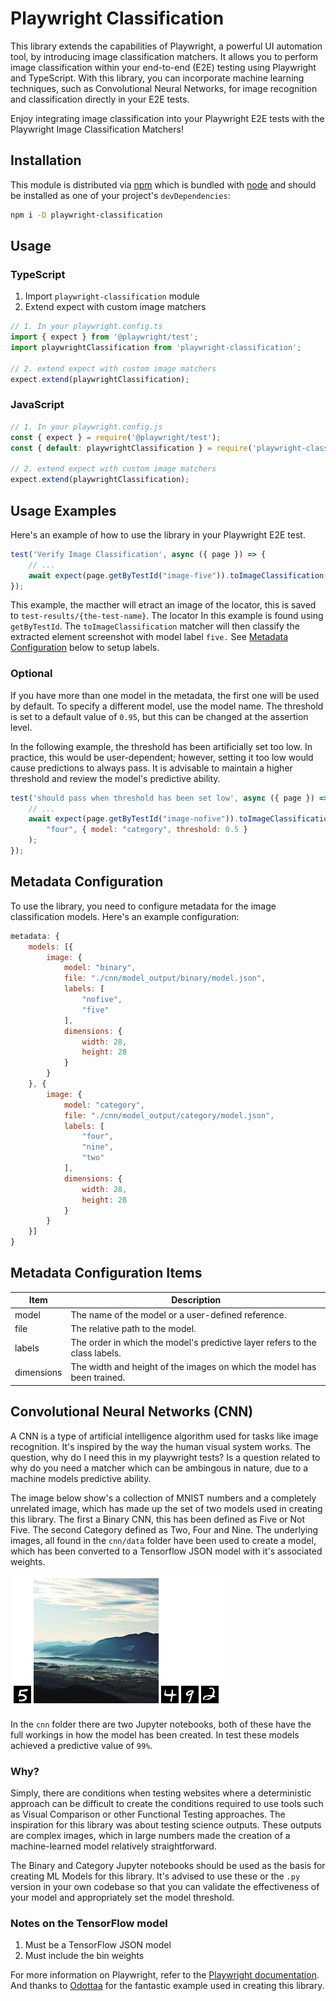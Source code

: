 # Playwright Classification 

This library extends the capabilities of Playwright, a powerful UI automation tool, by introducing image classification matchers. It allows you to perform image classification within your end-to-end (E2E) testing using Playwright and TypeScript. With this library, you can incorporate machine learning techniques, such as Convolutional Neural Networks, for image recognition and classification directly in your E2E tests.

Enjoy integrating image classification into your Playwright E2E tests with the Playwright Image Classification Matchers!

## Installation

This module is distributed via [npm](https://npmjs.com/) which is bundled with [node](https://nodejs.org/) and
should be installed as one of your project's `devDependencies`:

```bash
npm i -D playwright-classification
```

## Usage

### TypeScript
1. Import `playwright-classification` module
2. Extend expect with custom image matchers

```typescript
// 1. In your playwright.config.ts
import { expect } from '@playwright/test';
import playwrightClassification from 'playwright-classification';

// 2. extend expect with custom image matchers
expect.extend(playwrightClassification);
```

### JavaScript

```javascript
// 1. In your playwright.config.js
const { expect } = require('@playwright/test');
const { default: playwrightClassification } = require('playwright-classification');

// 2. extend expect with custom image matchers
expect.extend(playwrightClassification);
```

## Usage Examples

Here's an example of how to use the library in your Playwright E2E test.

```javascript
test('Verify Image Classification', async ({ page }) => {
    // ...
    await expect(page.getByTestId("image-five")).toImageClassification("five");
});
```

This example, the macther will etract an image of the locator, this is saved to `test-results/{the-test-name}`. The locator In this example is found using `getByTestId`. The `toImageClassification` matcher will then classify the extracted element screenshot with model label `five.` See [Metadata Configuration](#metadata-configuration) below to setup labels.

### Optional

If you have more than one model in the metadata, the first one will be used by default. To specify a different model, use the model name. The threshold is set to a default value of `0.95`, but this can be changed at the assertion level.

In the following example, the threshold has been artificially set too low. In practice, this would be user-dependent; however, setting it too low would cause predictions to always pass. It is advisable to maintain a higher threshold and review the model's predictive ability.

```javascript
test('should pass when threshold has been set low', async ({ page }) => {
    // ...
    await expect(page.getByTestId("image-nofive")).toImageClassification(
        "four", { model: "category", threshold: 0.5 }
    );
});
```

## Metadata Configuration

To use the library, you need to configure metadata for the image classification models. Here's an example configuration:

```javascript
metadata: {
    models: [{
        image: {
            model: "binary",
            file: "./cnn/model_output/binary/model.json",
            labels: [
                "nofive",
                "five"
            ],
            dimensions: {
                width: 28,
                height: 28
            }
        }
    }, {
        image: {
            model: "category",
            file: "./cnn/model_output/category/model.json",
            labels: [
                "four",
                "nine",
                "two"
            ],
            dimensions: {
                width: 28,
                height: 28
            }
        }
    }]
}
```

## Metadata Configuration Items

| Item         | Description                                                |
|-------------- | ---------------------------------------------------------- |
| model        | The name of the model or a user-defined reference.         |
| file         | The relative path to the model.                             |
| labels       | The order in which the model's predictive layer refers to the class labels. |
| dimensions   | The width and height of the images on which the model has been trained. |


## Convolutional Neural Networks (CNN)

A CNN is a type of artificial intelligence algorithm used for tasks like image recognition. It's inspired by the way the human visual system works. The question, why do I need this in my playwright tests? Is a question related to why do you need a matcher which can be ambingous in nature, due to a machine models predictive ability.

The image below show's a collection of MNIST numbers and a completely unrelated image, which has made up the set of two models used in creating this library. The first a Binary CNN, this has been defined as Five or Not Five. The second Category defined as Two, Four and Nine. The underlying images, all found in the `cnn/data` folder have been used to create a model, which has been converted to a Tensorflow JSON model with it's associated weights. 

<img
    alt="image-site"
    src="https://raw.githubusercontent.com/serialbandicoot/playwright-classification/main/docs/image-site.png"
  />

In the `cnn` folder there are two Jupyter notebooks, both of these have the full workings in how the model has been created. In test these models achieved a predictive value of `99%`. 

### Why?

Simply, there are conditions when testing websites where a deterministic approach can be difficult to create the conditions required to use tools such as Visual Comparison or other Functional Testing approaches. The inspiration for this library was about testing science outputs. These outputs are complex images, which in large numbers made the creation of a machine-learned model relatively straightforward.

The Binary and Category Jupyter notebooks should be used as the basis for creating ML Models for this library. It's advised to use these or the `.py` version in your own codebase so that you can validate the effectiveness of your model and appropriately set the model threshold.

### Notes on the TensorFlow model

1. Must be a TensorFlow JSON model
2. Must include the bin weights

For more information on Playwright, refer to the [Playwright documentation](https://playwright.dev/). And thanks to [Odottaa](https://github.com/elaichenkov/odottaa/) for the fantastic example used in creating this library.
